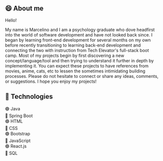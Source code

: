 ## :smile: About me
Hello! 

My name is Marcelino and I am a psychology graduate who dove headfirst into the world of software development and have not looked back since. I began by learning front-end development for several months on my own before recently transitioning to learning back-end development and connecting the two with instruction from Tech Elevator's full-stack boot camp. Most of my projects begin by first discovering a new concept/language/tool and then trying to understand it further in depth by implementing it. You can expect these projects to have references from movies, anime, cats, etc to lessen the sometimes intimidating building processes. Please do not hesitate to connect or share any ideas, comments, or suggestions. I hope you enjoy my projects!     

## :floppy_disk: Technologies
:purple_circle: Java  
:large_blue_circle: Spring Boot  
:purple_circle: HTML  
:large_blue_circle: CSS  
:purple_circle: Bootstrap  
:large_blue_circle: JavaScript  
:purple_circle: React.js  
:large_blue_circle: SQL  



<!---
Marcelino-G/Marcelino-G is a ✨ special ✨ repository because its `README.md` (this file) appears on your GitHub profile.
You can click the Preview link to take a look at your changes.
--->
